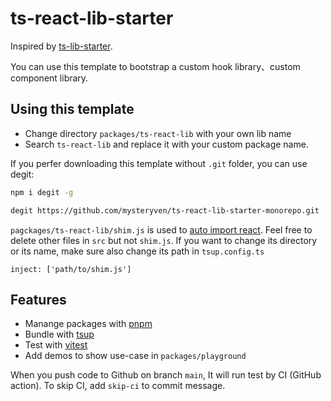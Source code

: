 # ts-react-lib-starter

Inspired by [ts-lib-starter](https://github.com/egoist/ts-lib-starter).

You can use this template to bootstrap a custom hook library、custom component library. 
## Using this template

- Change directory `packages/ts-react-lib` with your own lib name
- Search `ts-react-lib` and replace it with your custom package name.

If you perfer downloading this template without `.git` folder, you can use degit:

```bash
npm i degit -g

degit https://github.com/mysteryven/ts-react-lib-starter-monorepo.git
```

`pagckages/ts-react-lib/shim.js` is used to [auto import react](https://github.com/evanw/esbuild/issues/334#issuecomment-711150675). Feel free to delete other files in `src` but not `shim.js`. If you want to change its directory or its name, make sure also change its path in `tsup.config.ts`  

```
inject: ['path/to/shim.js']
```

## Features

- Manange packages with [pnpm](https://pnpm.js.org/)
- Bundle with [tsup](https://github.com/egoist/tsup)
- Test with [vitest](https://vitest.dev)
- Add demos to show use-case in `packages/playground`

When you push code to Github on branch `main`, It will run test by CI (GitHub action). To skip CI, add `skip-ci` to commit message.
